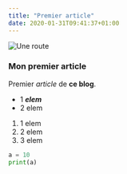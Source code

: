 ```yaml
---
title: "Premier article"
date: 2020-01-31T09:41:37+01:00
---
```


![Une route](/images/road.jpg)
### Mon premier article

Premier *article* de **ce blog**.

- 1 ***elem***
- 2 elem

1. 1 elem
2. 2 elem
3. 3 elem

```python
a = 10
print(a)
````
